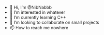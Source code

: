 - 👋 Hi, I’m @NibNabbb
- 👀 I’m interested in whatever
- 🌱 I’m currently learning C++
- 💞️ I’m looking to collaborate on small projects
- 📫 How to reach me nowhere

<!---
NibNabbb/NibNabbb is a ✨ special ✨ repository because its `README.md` (this file) appears on your GitHub profile.
You can click the Preview link to take a look at your changes.
--->
